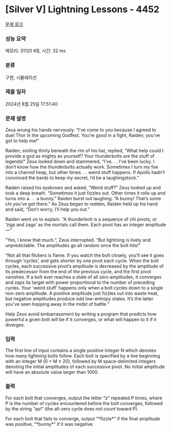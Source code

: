 # [Silver V] Lightning Lessons - 4452 

[문제 링크](https://www.acmicpc.net/problem/4452) 

### 성능 요약

메모리: 31120 KB, 시간: 32 ms

### 분류

구현, 시뮬레이션

### 제출 일자

2024년 8월 25일 17:51:40

### 문제 설명

<p>Zeus wrung his hands nervously. “I’ve come to you because I agreed to duel Thor in the upcoming Godfest. You’re good in a fight, Raiden; you’ve got to help me!”</p>

<p>Raiden, smiling thinly beneath the rim of his hat, replied, “What help could I provide a god as mighty as yourself? Your thunderbolts are the stuff of legends!” Zeus looked down and stammered, “I’ve. . . I’ve been lucky. I don’t know how the thunderbolts actually work. Sometimes I turn my foe into a charred heap, but other times. . . weird stuff happens. If Apollo hadn’t convinced the bards to keep my secret, I’d be a laughingstock.”</p>

<p>Raiden raised his eyebrows and asked, “Weird stuff?” Zeus looked up and took a deep breath. “Sometimes it just fizzles out. Other times it rolls up and turns into a. . . a bunny.” Raiden burst out laughing. “A bunny! That’s some chi you’ve got there.” As Zeus began to redden, Raiden held up his hand and said, “Don’t worry, I’ll help you out.”</p>

<p>Raiden went on to explain. “A thunderbolt is a sequence of chi pivots, or ‘zigs and zags’ as the mortals call them. Each pivot has an integer amplitude—”</p>

<p>“Yes, I know that much.”, Zeus interrupted. “But lightning is lively and unpredictable. The amplitudes go all random once the bolt hits!”</p>

<p>“Not all that flickers is flame. If you watch the bolt closely, you’ll see it goes through ‘cycles’, and gets shorter by one pivot each cycle. When the bolt cycles, each successive pivot’s amplitude is decreased by the amplitude of its predecessor from the end of the previous cycle, and the first pivot vanishes. If a bolt ever reaches a state of all zero amplitudes, it converges and zaps its target with power proportional to the number of preceding cycles. Your ‘weird stuff’ happens only when a bolt cycles down to a single non-zero amplitude. A positive amplitude just fizzles out into waste heat, but negative amplitudes produce odd low-entropy states. It’s the latter you’ve seen hopping away in the midst of battle.”</p>

<p>Help Zeus avoid embarrassment by writing a program that predicts how powerful a given bolt will be if it converges, or what will happen to it if it diverges.</p>

### 입력 

 <p>The first line of input contains a single positive integer N which denotes how many lightning bolts follow. Each bolt is specified by a line beginning with an integer M (0 < M ≤ 20), followed by M space-delimited integers denoting the initial amplitudes of each successive pivot. No initial amplitude will have an absolute value larger than 1000.</p>

### 출력 

 <p>For each bolt that converges, output the letter “z” repeated P times, where P is the number of cycles encountered before the bolt converges, followed by the string “ap!” (the all-zero cycle does not count toward P).</p>

<p>For each bolt that fails to converge, output “*fizzle*” if the final amplitude was positive, “*bunny*” if it was negative.</p>

